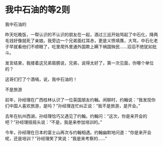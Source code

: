 # 我中石油的等2则

我中石油的 

昨天吃晚饭，一帮认识的不认识的朋友在一起，酒过三巡开始骂起了中石化，降两毛钱好像就死了亲娘。我旁边一个兄弟面红耳赤，更是义愤填膺，大骂，中石化老子早就看他们不顺眼了，吃里爬外里通外国欺上瞒下祸国殃民……滔滔不绝犹如批斗。 

发言结束，我搂着这兄弟肩膀说，兄弟，说得太好了，第一次见面，你哪个单位的？ 

这哥们打了个酒嗝，说，我中石油的！ 

不是旅游 

前年，孙经理在广西桂林认识了一位英国朋友约翰。闲聊时，约翰说：“我发现你们中国人喜欢旅游，是吗？”孙经理连忙纠正说：“我不是旅游，是开会。” 

去年在杭州西湖，孙经理恰巧又遇见了约翰。约翰问：“这次，你是来开会的吧？”孙经理摇摇头说：“不是，我是来参加培训的。” 

今年，孙经理在日本的富士山再次与约翰相遇。约翰幽默地问道：“你是来开会呢，还是培训？”孙经理笑了笑说：“我是来考察的……”